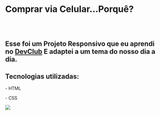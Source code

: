 <h1>Comprar via Celular...Porquê?</h1>
<br>
<br>
<h2>Esse foi um Projeto Responsivo que eu aprendi no <a href="http://rodolfomori.com.br">DevClub</a> E adaptei a um tema do nosso dia a dia.</h2>
<h2>Tecnologias utilizadas:</h2>
<p>- HTML </p>
<p>- CSS </p>
<img src="link da img" />
